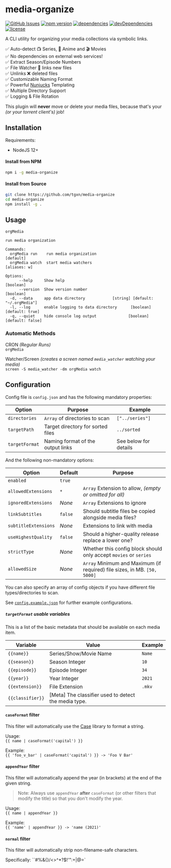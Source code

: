 # media-organize

[![GitHub Issues](https://img.shields.io/github/issues/tgxn/media-organize.svg)](https://github.com/tgxn/media-organize/issues)
[![npm version](https://img.shields.io/npm/v/media-organize.svg)](https://www.npmjs.com/package/media-organize)
[![dependencies](https://img.shields.io/david/tgxn/media-organize.svg)](https://david-dm.org/tgxn/media-organize)
[![devDependencies](https://img.shields.io/david/dev/tgxn/media-organize.svg)](https://david-dm.org/bevry/media-organize#info=devDependencies)
[![license](https://img.shields.io/github/license/tgxn/media-organize.svg)](https://github.com/tgxn/media-organize/LICENSE)

A CLI utility for organizing your media collections via symbolic links.

✅ Auto-detect 📺 Series, 🐙 Anime and 🎬 Movies  
✅ No dependencies on external web services!  
✅ Extract Season/Episode Numbers  
✅ File Watcher 👀 links new files  
✅ Unlinks ❌ deleted files  
✅ Customizable Naming Format  
✅ Powerful [Nunjucks](https://github.com/mozilla/nunjucks) Templating  
✅ Multiple Directory Support  
✅ Logging & File Rotation

This plugin will **never** move or delete your media files, because that's your _(or your torrent client's)_ job!

## Installation

Requirements:

-   NodeJS 12+

#### Install from NPM

```bash
npm i -g media-organize
```

#### Install from Source

```bash
git clone https://github.com/tgxn/media-organize
cd media-organize
npm install -g .
```

## Usage

```
orgMedia

run media organization

Commands:
  orgMedia run    run media organization                               [default]
  orgMedia watch  start media watchers                              [aliases: w]

Options:
      --help     Show help                                             [boolean]
      --version  Show version number                                   [boolean]
  -d, --data     app data directory            [string] [default: "~/.orgMedia"]
  -l, --log      enable logging to data directory      [boolean] [default: true]
  -q, --quiet    hide console log output              [boolean] [default: false]
```

### Automatic Methods

CRON _(Regular Runs)_  
`orgMedia`

Watcher/Screen _(creates a screen named `media_watcher` watching your media)_  
`screen -S media_watcher -dm orgMedia watch`

## Configuration

Config file is `config.json` and has the following mandatory properties:

| Option         | Purpose                           | Example               |
| -------------- | --------------------------------- | --------------------- |
| `directories`  | `Array` of directories to scan    | `["../series"]`       |
| `targetPath`   | Target directory for sorted files | `../sorted`           |
| `targetFormat` | Naming format of the output links | See below for details |

And the following non-mandatory options:

| Option               | Default | Purpose                                                                   |
| -------------------- | ------- | ------------------------------------------------------------------------- |
| `enabled`            | `true`  |                                                                           |
| `allowedExtensions`  | `*`     | `Array` Extension to allow, _(empty or omitted for all)_                  |
| `ignoredExtensions`  | _None_  | `Array` Extensions to ignore                                              |
| `linkSubtitles`      | `false` | Should subtitle files be copied alongside media files?                    |
| `subtitleExtensions` | _None_  | Extensions to link with media                                             |
| `useHighestQuality`  | `false` | Should a higher-quality release replace a lower one?                      |
| `strictType`         | _None_  | Whether this config block should only accept `movies` or `series`         |
| `allowedSize`        | _None_  | `Array` Minimum and Maximum (if required) file sizes, in MB. `[50, 5000]` |

You can also specify an array of config objects if you have different file types/directories to scan.

See [`config.example.json`](https://github.com/tgxn/media-organize/blob/master/config.example.json) for further example configurations.

##### `targetFormat` usable variables

This is a list of the basic metadata that should be available on each media item.

| Variable         | Value                                                | Example |
| ---------------- | ---------------------------------------------------- | ------- |
| `{{name}}`       | Series/Show/Movie Name                               | `Name`  |
| `{{season}}`     | Season Integer                                       | `10`    |
| `{{episode}}`    | Episode Integer                                      | `34`    |
| `{{year}}`       | Year Integer                                         | `2021`  |
| `{{extension}}`  | File Extension                                       | `.mkv`  |
| `{{classifier}}` | [Meta] The classifier used to detect the media type. |         |

#### `caseFormat` filter

This filter will automatically use the [Case](https://github.com/nbubna/Case) library to format a string.

Usage:  
`{{ name | caseFormat('capital') }}`

Example:  
`{{ 'foo_v_bar' | caseFormat('capital') }} -> 'Foo V Bar'`

#### `appendYear` filter

This filter will automatically append the year (in brackets) at the end of the given string.

> Note: Always use `appendYear` **after** `caseFormat` (or other filters that modify the title) so that you don't modify the year.

Usage:  
`{{ name | appendYear }}`

Example:  
`{{ 'name' | appendYear }} -> 'name (2021)'`

#### `normal` filter

This filter will automatically strip non-filename-safe characters.

Specifically:
``#%&{}/\<>^*?$!'":+|@=`
